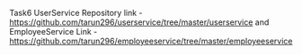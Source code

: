 Task6 UserService Repository link - https://github.com/tarun296/userservice/tree/master/userservice 
and EmployeeService Link - https://github.com/tarun296/employeeservice/tree/master/employeeservice
